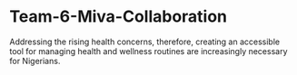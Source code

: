 # Team-6-Miva-Collaboration
Addressing the rising health concerns, therefore, creating an accessible tool for managing health and wellness routines are increasingly necessary for Nigerians.
